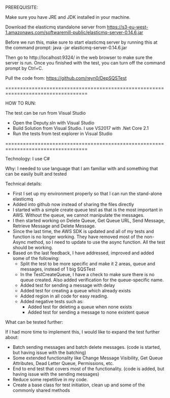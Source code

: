 PREREQUISITE:

Make sure you have JRE and JDK installed in your machine.

Download the elasticmq standalone server from https://s3-eu-west-1.amazonaws.com/softwaremill-public/elasticmq-server-0.14.6.jar

Before we run this, make sure to start elasticmq server by running this at the command prompt:
java -jar elasticmq-server-0.14.6.jar

Then go to http://localhost:9324/ in the web browser to make sure the server is run.
Once you finished with the test, you can turn off the command prompt by Ctrl+C.

Pull the code from:
https://github.com/reyn0/DepSQSTest

==================================================================================

HOW TO RUN:

The test can be run from Visual Studio
- Open the Deputy.sln with Visual Studio
- Build Solution from Visual Studio. I use VS2017 with .Net Core 2.1
- Run the tests from test explorer in Visual Studio

==================================================================================

Technology:
I use C#

Why:
I needed to use language that I am familiar with and something that can be easily built and tested

Technical details:
- First I set up my environment properly so that I can run the stand-alone elasticmq
- Added into github now instead of sharing the files directly
- I started with a simple create queue test as that is the most important in AWS. Without the queue, we cannot manipulate the messages.
- I then started working on Delete Queue, Get Queue URL, Send Message, Retrieve Message and Delete Message.
- Since the last time, the AWS SDK is updated and all of my tests and function is no longer working. 
  They have removed most of the non-Async method, so I need to update to use the async function.
  All the test should be working.
- Based on the last feedback, I have addressed, improved and added some of the following:
  - Split the test to be more specific and make it 2 areas, queue and messages, instead of 1 big SQSTest
  - In the TestCreateQueue, I have a check to make sure there is no queue created. Also added verification for the queue-specific name.
  - Added test for sending a message with delay
  - Added test for creating a queue which already exists
  - Added region in all code for easy reading.
  - Added negative tests such as:
    - Added test for deleting a queue when none exists
    - Added test for sending a message to none existent queue

What can be tested further:

If I had more time to implement this, I would like to expand the test further about:
- Batch sending messages and batch delete messages. (code is started, but having issue with the batching)
- Some extended functionality like Change Message Visibility, Get Queue Attributes, Dead Letter Queue, Permissions, etc.
- End to end test that covers most of the functionality. (code is added, but having issue with the sending messages)
- Reduce some repetitive in my code. 
- Create a base class for test initiation, clean up and some of the commonly shared methods
